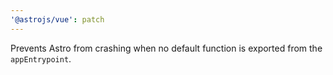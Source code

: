 ```yaml
---
'@astrojs/vue': patch
---
```


Prevents Astro from crashing when no default function is exported from the `appEntrypoint`.
